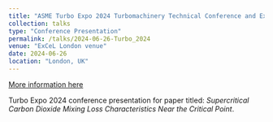 ```yaml
---
title: "ASME Turbo Expo 2024 Turbomachinery Technical Conference and Exposition (Turbo Expo) Presentation"
collection: talks
type: "Conference Presentation"
permalink: /talks/2024-06-26-Turbo_2024
venue: "ExCeL London venue"
date: 2024-06-26
location: "London, UK"
---
```


[More information here](https://event.asme.org/Turbo-Expo-2024)

Turbo Expo 2024 conference presentation for paper titled: *Supercritical Carbon Dioxide Mixing Loss Characteristics Near the Critical Point*.
